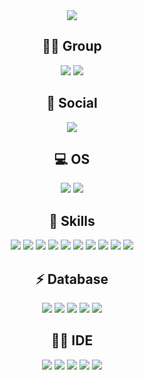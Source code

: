 <div align="center">
  <style>
    img.shield {
      pointer-events: none;
    }
    img.shield:hover {
      cursor: default;
    }
  </style>

  <img src="https://capsule-render.vercel.app/api?type=waving&color=BDBDC8&height=150&section=header" class="shield" />

  <h2>🤜🤛 Group</h2>

  <img src="https://img.shields.io/badge/JavaScript-F7DF1E?style=for-the-badge&logo=JavaScript&logoColor=white" class="shield" />
  <img src="https://img.shields.io/badge/Discord-7289DA?style=for-the-badge&logo=discord&logoColor=white" class="shield" />

  <h2>👨 Social</h2>

  <img src="https://img.shields.io/badge/GitHub-100000?style=for-the-badge&logo=github&logoColor=white" class="shield" />

  <h2>💻 OS</h2>

  <img src="https://img.shields.io/badge/Linux-FCC624?style=for-the-badge&logo=linux&logoColor=black" class="shield" />
  <img src="https://img.shields.io/badge/Windows-0078D6?style=for-the-badge&logo=windows&logoColor=white" class="shield" />

  <h2>🚀 Skills</h2>

  <img src="https://img.shields.io/badge/Python-3776AB?style=for-the-badge&logo=python&logoColor=white" class="shield" />
  <img src="https://img.shields.io/badge/HTML-239120?style=for-the-badge&logo=html5&logoColor=white" class="shield" />
  <img src="https://img.shields.io/badge/CSS-239120?&style=for-the-badge&logo=css3&logoColor=white" class="shield" />
  <img src="https://img.shields.io/badge/.NET-5C2D91?style=for-the-badge&logo=.net&logoColor=white" class="shield" />
  <img src="https://img.shields.io/badge/JavaScript-F7DF1E?style=for-the-badge&logo=JavaScript&logoColor=white" class="shield" />

  <img src="https://img.shields.io/badge/Node.js-43853D?style=for-the-badge&logo=node.js&logoColor=white" class="shield" />
  <img src="https://img.shields.io/badge/HTML5-E34F26?style=for-the-badge&logo=html5&logoColor=white" class="shield" />
  <img src="https://img.shields.io/badge/CSS3-1572B6?style=for-the-badge&logo=css3&logoColor=white" class="shield" />
  <img src="https://img.shields.io/badge/Java-ED8B00?style=for-the-badge&logo=openjdk&logoColor=white" class="shield" />
  <img src="https://img.shields.io/badge/React-20232A?style=for-the-badge&logo=react&logoColor=61DAFB" class="shield" />

  <h2>⚡ Database</h2>

  <img src="https://img.shields.io/badge/MySQL-005C84?style=for-the-badge&logo=mysql&logoColor=white" class="shield" />
  <img src="https://img.shields.io/badge/Oracle-F80000?style=for-the-badge&logo=Oracle&logoColor=white" class="shield" />
  <img src="https://img.shields.io/badge/SQLite-07405E?style=for-the-badge&logo=sqlite&logoColor=white" class="shield" />
  <img src="https://img.shields.io/badge/MariaDB-003545?style=for-the-badge&logo=mariadb&logoColor=white" class="shield" />
  <img src="https://img.shields.io/badge/MongoDB-4EA94B?style=for-the-badge&logo=mongodb&logoColor=white" class="shield" />

  <h2>👩‍💻 IDE</h2>

  <img src="https://img.shields.io/badge/Eclipse-2C2255?style=for-the-badge&logo=eclipse&logoColor=white" class="shield" />
  <img src="https://img.shields.io/badge/IntelliJ_IDEA-000000.svg?style=for-the-badge&logo=intellij-idea&logoColor=white" class="shield" />
  <img src="https://img.shields.io/badge/PyCharm-000000.svg?&style=for-the-badge&logo=PyCharm&logoColor=white" class="shield" />
  <img src="https://img.shields.io/badge/Visual_Studio-5C2D91?style=for-the-badge&logo=visual%20studio&logoColor=white" class="shield" />

  <img src="https://capsule-render.vercel.app/api?type=waving&color=BDBDC8&height=150&section=footer" class="shield" />
</div>
